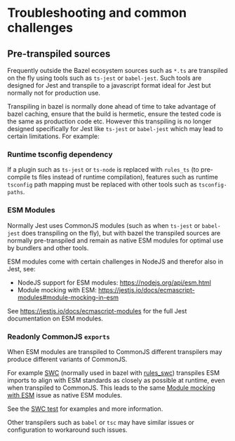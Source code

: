 # Troubleshooting and common challenges

## Pre-transpiled sources

Frequently outside the Bazel ecosystem sources such as `*.ts` are transpiled on the fly using tools such as `ts-jest` or `babel-jest`. Such tools are designed for Jest and transpile to a javascript format ideal for Jest but normally not for production use.

Transpiling in bazel is normally done ahead of time to take advantage of bazel caching, ensure that the build is hermetic, ensure the tested code is the same as production code etc. However this transpiling is no longer designed specifically for Jest like `ts-jest` or `babel-jest` which may lead to certain limitations. For example:

### Runtime tsconfig dependency

If a plugin such as `ts-jest` or `ts-node` is replaced with `rules_ts` (to pre-compile ts files instead of runtime compilation), features such as runtime `tsconfig` path mapping must be replaced with other tools such as `tsconfig-paths`.

### ESM Modules

Normally Jest uses CommonJS modules (such as when `ts-jest` or `babel-jest` does transpiling on the fly), but with bazel the transpiled sources are normally pre-transpiled and remain as native ESM modules for optimal use by bundlers and other tools.

ESM modules come with certain challenges in NodeJS and therefor also in Jest, see:

- NodeJS support for ESM modules: https://nodejs.org/api/esm.html
- Module mocking with ESM: https://jestjs.io/docs/ecmascript-modules#module-mocking-in-esm

See https://jestjs.io/docs/ecmascript-modules for the full Jest documentation on ESM modules.

### Readonly CommonJS `exports`

When ESM modules are transpiled to CommonJS different transpilers may produce different variants of CommonJS.

For example [SWC](https://swc.rs/) (normally used in bazel with [rules_swc](https://github.com/aspect-build/rules_swc)) transpiles ESM imports to align with ESM standards as closely as possible at runtime, even when transpiled to CommonJS. This leads to the same [Module mocking with ESM](https://jestjs.io/docs/ecmascript-modules#module-mocking-in-esm) issue as native ESM modules.

See the [SWC test](e2e/swc/README.md) for examples and more information.

Other transpilers such as `babel` or `tsc` may have similar issues or configuration to workaround such issues.
